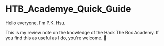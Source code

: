 # HTB_Academye_Quick_Guide

Hello everyone, I'm P.K. Hsu.

This is my review note on the knowledge of the Hack The Box Academy. If you find this as useful as I do, you're welcome. 🍰
